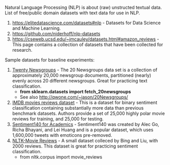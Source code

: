 Natural Language Processing (NLP) is about (raw) unstructed textual data. List of free/public domain datasets with text data for use in NLP.

1. https://elitedatascience.com/datasets#nlp - Datasets for Data Science and Machine Learning.
2. https://github.com/niderhoff/nlp-datasets
3. https://cseweb.ucsd.edu/~jmcauley/datasets.html#amazon_reviews - This page contains a collection of datasets that have been collected for research.

Sample datasets for baseline experiments:
1. [Twenty Newsgroups](https://scikit-learn.org/stable/tutorial/text_analytics/working_with_text_data.html) - The 20 Newsgroups data set is a collection of approximately 20,000 newsgroup documents, partitioned (nearly) evenly across 20 different newsgroups. Great for practicing text classification.
   * <b>from sklearn.datasets import fetch_20newsgroups</b>
   * See also http://qwone.com/~jason/20Newsgroups/
3. [IMDB movies reviews dataset](http://ai.stanford.edu/~amaas/data/sentiment/) - This is a dataset for binary sentiment classification containing substantially more data than previous benchmark datasets. Authors provide a set of 25,000 highly polar movie reviews for training, and 25,000 for testing.
4. [Sentiment140 for Academics](http://help.sentiment140.com/for-students) - Sentiment140 was created by Alec Go, Richa Bhayani, and Lei Huang and is a popular dataset, which uses 1,600,000 tweets with emoticons pre-removed.
5. [NLTK-Movie Reviews](https://www.nltk.org/_modules/nltk/corpus/reader/reviews.html) - A small dataset colleced by Bing and Liu, with 2000 reviews. This dataset is great for practicing sentiment classification.
   * from nltk.corpus import movie_reviews

